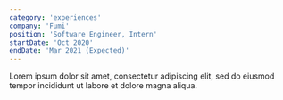```yaml
---
category: 'experiences'
company: 'Fumi'
position: 'Software Engineer, Intern'
startDate: 'Oct 2020'
endDate: 'Mar 2021 (Expected)'
---
```


Lorem ipsum dolor sit amet, consectetur adipiscing elit, sed do eiusmod tempor incididunt ut labore et dolore magna aliqua.
